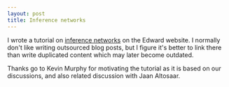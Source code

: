 ```yaml
---
layout: post
title: Inference networks
---
```


I wrote a tutorial on [inference networks](http://edwardlib.org/tutorials/inference-networks) on the Edward website. I normally don't like writing outsourced blog posts, but I figure it's better to link there than write duplicated content which may later become outdated.

Thanks go to Kevin Murphy for motivating the tutorial as it is based on our discussions, and also related discussion with Jaan Altosaar.
